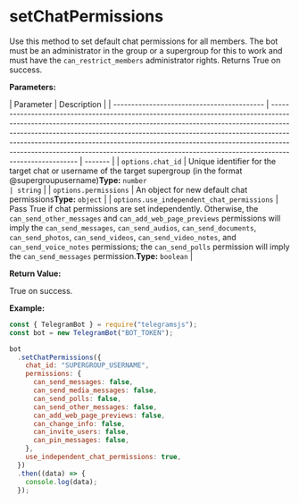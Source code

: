 # setChatPermissions

Use this method to set default chat permissions for all members. The bot must be an administrator in the group or a supergroup for this to work and must have the `can_restrict_members` administrator rights. Returns True on success.

**Parameters:**

| Parameter                                  | Description                                                                                                                                                                                                                                                                                                                                                                                                                    |
| ------------------------------------------ | ------------------------------------------------------------------------------------------------------------------------------------------------------------------------------------------------------------------------------------------------------------------------------------------------------------------------------------------------------------------------------------------------------------------------------ | ------- |
| `options.chat_id`                          | Unique identifier for the target chat or username of the target supergroup (in the format @supergroupusername)**Type:** `number                                                                                                                                                                                                                                                                                                | string` |
| `options.permissions`                      | An object for new default chat permissions**Type:** `object`                                                                                                                                                                                                                                                                                                                                                                   |
| `options.use_independent_chat_permissions` | Pass True if chat permissions are set independently. Otherwise, the `can_send_other_messages` and `can_add_web_page_previews` permissions will imply the `can_send_messages`, `can_send_audios`, `can_send_documents`, `can_send_photos`, `can_send_videos`, `can_send_video_notes`, and `can_send_voice_notes` permissions; the `can_send_polls` permission will imply the `can_send_messages` permission.**Type:** `boolean` |

**Return Value:**

True on success.

**Example:**

```javascript
const { TelegramBot } = require("telegramsjs");
const bot = new TelegramBot("BOT_TOKEN");

bot
  .setChatPermissions({
    chat_id: "SUPERGROUP_USERNAME",
    permissions: {
      can_send_messages: false,
      can_send_media_messages: false,
      can_send_polls: false,
      can_send_other_messages: false,
      can_add_web_page_previews: false,
      can_change_info: false,
      can_invite_users: false,
      can_pin_messages: false,
    },
    use_independent_chat_permissions: true,
  })
  .then((data) => {
    console.log(data);
  });
```
